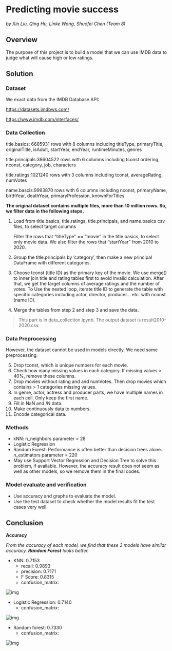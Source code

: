 # Predicting movie success

*by Xin Liu, Qing Hu, Linke Wang, Shuofei Chen (Team 8)*

## Overview

The purpose of this project is to build a model that we can use IMDB data to judge what will cause high or low ratings.

## Solution

### Dataset

We exact data from the IMDB Database API: 

https://datasets.imdbws.com/

https://www.imdb.com/interfaces/

### Data Collection

title.basics: 6685931 rows with 8 columns including titleType, primaryTitle, originalTitle, isAdult, startYear, endYear, runtimeMinutes, genres

title.principals:38604522 rows with 6 columns including tconst    ordering, nconst, category, job, characters	

title.ratings:1021240 rows with 3 columns including tconst, averageRating, numVotes	

name.bascis:9993870 rows with 6 columns including nconst, primaryName, birthYear, deathYear, primaryProfession, knownForTitles

**The original dataset contains multiple files, more than 10 million rows. So, we filter data in the following steps.**

1. Load from title.basics, title.ratings, title.principals, and name.basics csv files, to select target columns

   Filter the rows that “titleType” == “movie” in the title.basics, to select only movie data. We also filter the rows that “startYear” from 2010 to 2020.

3. Group the title.principals by ‘category’, then make a new principal DataFrame with different categories.

4. Choose tconst (title ID) as the primary key of the movie. We use merge() to inner join title and rating tables first to avoid invalid calculation. After that, we get the target columns of average ratings and the number of votes. To Use the nested loop, iterate title ID to generate the table with specific categories including actor, director, producer… etc. with nconst (name ID).

6. Merge the tables from step 2 and step 3 and save the data.
> This part is in data_collection.ipynb. The output dataset is result2010-2020.csv.

### Data Preprocessing

However, the dataset cannot be used in models directly. We need some preprocessing.

5. Drop tconst, which is unique numbers for each movie.
6. Check how many missing values in each category. If missing values > 40%, remove these columns.
7. Drop movies without rating and and numVotes. Then drop movies which contains > 1 categories missing values.
8. In genre, actor, actress and producer parts, we have multiple names in each cell. Only keep the first name.
9. Fill in NaN and /N data.
10. Make continuously data to numbers.
11. Encode categorical data. 

### Methods

- kNN: n_neighbors parameter = 28
- Logistic Regression
- Random Forest: Performance is often better than decision trees alone. n_estimators parameter = 220
- May use Support Vector Regression and Decision Tree to solve this problem, if available. However, the accuracy result does not seem as well as other models, so we remove them in the final codes. 

### Model evaluate and verification

- Use accuracy and graphs to evaluate the model.
- Use the test dataset to check whether the model results fit the test cases very well.

## Conclusion

**Accuracy** 

*From the accuracy of each model, we find that these 3 models have similar accuracy. **Random Forest** looks better.*

- KNN: 0.7153 
  - recall: 0.9893 
  - precision: 0.7171
  - F Score: 0.8315
  - confusion_matrix:

![img](https://lh4.googleusercontent.com/eZYXf2IpP6k4DDpLK7QOP_C2aRDdkhx3pqPlGSXyPKXb9-XieAIGDOIevmN7cwq3IiHDcjyRmMWZeA20Ed6Q-7MMjb4Ff1Tq2h-JAwRDAWT46MrZ9cQFUrOl0C_Swg)

- Logistic Regression: 0.7140
  - confusion_matrix: 

![img](https://lh4.googleusercontent.com/jIRuhbrZrppYnYZtZ607vpY3P8sam7No-qHMCAluWvk0tq0wNR5oZuQBT4M9QhdTJs3bXv4k9dHqUWvJTSvtAN9zIBHWyJfRWx539RwmY6Qx3R7atz8x37Mi4p6Umg)

- Random forest: 0.7330
  - confusion_matrix: 

![img](https://lh4.googleusercontent.com/QcIdsp9YznUbOOIFO0gJMtsw8FuTarTT0L4oMu3ALVNZmdtQbQ_YK1INkbBf8KCqCosVmop8yp0njAlofdqB8fN6YAF43B4_Wldgs_m8AcdOklfNOch6LFzJQuKWDQ)

